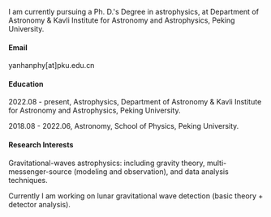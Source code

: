 
I am currently pursuing a Ph. D.'s Degree in astrophysics, at Department of Astronomy & Kavli Institute for Astronomy and Astrophysics, Peking University.

#### Email
yanhanphy[at]pku.edu.cn

#### Education
2022.08 - present, Astrophysics, Department of Astronomy & Kavli Institute for Astronomy and Astrophysics, Peking University.

2018.08 - 2022.06, Astronomy, School of Physics, Peking University.

#### Research Interests
Gravitational-waves astrophysics: including gravity theory, multi-messenger-source (modeling and observation), and data analysis techniques.

Currently I am working on lunar gravitational wave detection (basic theory + detector analysis).
